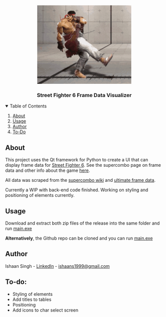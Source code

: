 <!-- PROJECT LOGO -->
<br />
<p align="center">
  <a href="https://github.com/ishaansingh99/SF6-Frame-Data-Visualizer/">
    <img src="data/assets/README/ryu-dance.gif" alt="Gif of Ryu dancing like Jamie" width="300" height="250">
  </a>
  <h3 align="center">Street Fighter 6 Frame Data Visualizer</h3>
</p>

<!-- TABLE OF CONTENTS -->
<details open="open">
  <summary>Table of Contents</summary>
  <ol>
    <li>
      <a href="#about">About</a>
    </li>
    <li><a href="#usage">Usage</a></li>
    <li><a href="#author">Author</a></li>
    <li><a href="#to-do">To-Do</a></li>
  </ol>
</details>

<!-- ABOUT -->
## About

This project uses the Qt framework for Python to create a UI that can display frame data for [Street Fighter 6](https://www.streetfighter.com/6/en-us). See the supercombo page on frame data and other info about the game [here](https://wiki.supercombo.gg/w/Street_Fighter_6/Game_Data). 

All data was scraped from the [supercombo wiki](https://wiki.supercombo.gg/w/Street_Fighter_6) and [ultimate frame data](https://ultimateframedata.com/sf6/).

Currently a WIP with back-end code finished. Working on styling and positioning of elements currently.

<!-- USAGE -->
## Usage

Download and extract both zip files of the release into the same folder and run [main.exe](main.exe)

**Alternatively**, the Github repo can be cloned and you can run [main.exe](main.exe)

<!-- Author -->
## Author

Ishaan Singh - [LinkedIn](https://www.linkedin.com/in/ishaan-singh-se/) - ishaans1999@gmail.com

## To-do:
- Styling of elements
- Add titles to tables
- Positioning
- Add icons to char select screen
